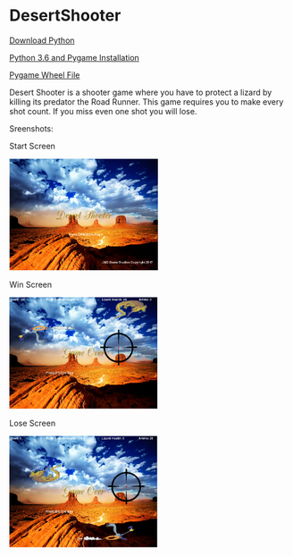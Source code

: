 # DesertShooter


<a href="https://www.python.org/downloads/">Download Python</a>

<a href="https://www.youtube.com/watch?v=_GikMdhAhv0&feature=youtu.be">Python 3.6 and Pygame Installation</a>

<a href="http://www.lfd.uci.edu/~gohlke/pythonlibs/#pygame">Pygame Wheel File</a>

<p> Desert Shooter is a shooter game where you have to protect a lizard by killing its predator the Road Runner. This game requires you to make every shot count. If you miss even one shot you will lose. </p> 

Sreenshots:

Start Screen

<img src="https://github.com/dnarine1585/Desert-Shooter/blob/master/startscreen.PNG" height="200px">

Win Screen

<img src="https://github.com/dnarine1585/Desert-Shooter/blob/master/winscreen.PNG" height="200px">

Lose Screen

<img src="https://github.com/dnarine1585/Desert-Shooter/blob/master/losescreen.PNG" height="200px">
